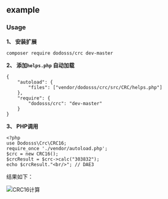 ## example

### Usage

**1、 安装扩展**

  ```composer require dodosss/crc dev-master```

**2、 添加```helps.php``` 自动加载**

```
{
	"autoload": {
		"files": ["vendor/dodosss/crc/src/CRC/helps.php"]
	},
	"require": {
		"dodosss/crc": "dev-master"
	}
}
```
**3、 PHP调用**

```
<?php
use Dodosss\Crc\CRC16;
require_once './vendor/autoload.php';
$crc = new CRC16();
$crcResult = $crc->calc("303832");
echo $crcResult."<br/>"; // DAE3
```
结果如下：

![CRC16计算](./../docs/crc16.png)